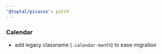 ```yaml
---
'@toptal/picasso': patch
---
```


### Calendar

- add legacy classname (`.calendar-month`) to ease migration
